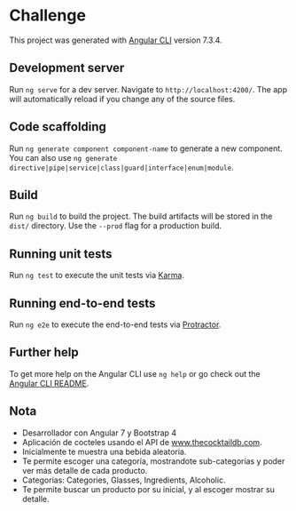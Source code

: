 # Challenge

This project was generated with [Angular CLI](https://github.com/angular/angular-cli) version 7.3.4.

## Development server

Run `ng serve` for a dev server. Navigate to `http://localhost:4200/`. The app will automatically reload if you change any of the source files.

## Code scaffolding

Run `ng generate component component-name` to generate a new component. You can also use `ng generate directive|pipe|service|class|guard|interface|enum|module`.

## Build

Run `ng build` to build the project. The build artifacts will be stored in the `dist/` directory. Use the `--prod` flag for a production build.

## Running unit tests

Run `ng test` to execute the unit tests via [Karma](https://karma-runner.github.io).

## Running end-to-end tests

Run `ng e2e` to execute the end-to-end tests via [Protractor](http://www.protractortest.org/).

## Further help

To get more help on the Angular CLI use `ng help` or go check out the [Angular CLI README](https://github.com/angular/angular-cli/blob/master/README.md).

## Nota
- Desarrollador con Angular 7 y Bootstrap 4
- Aplicación de cocteles usando el API de www.thecocktaildb.com.
- Inicialmente te muestra una bebida aleatoria.
- Te permite escoger una categoría, mostrandote sub-categorías y poder ver más detalle de cada producto.
- Categorias: Categories, Glasses, Ingredients, Alcoholic.
- Te permite buscar un producto por su inicial, y al escoger mostrar su detalle.